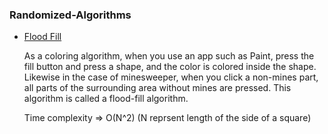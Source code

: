 ### Randomized-Algorithms

- [Flood Fill](FloodFill/Flood_Fill_Algorithm.cpp)

    As a coloring algorithm, when you use an app such as Paint, press the fill button and press a shape, and the color is colored inside the shape. Likewise in the case of minesweeper, when you click a non-mines part, all parts of the surrounding area without mines are pressed. This algorithm is called a flood-fill algorithm. 

    Time complexity => O(N^2) (N reprsent length of the side of a square)